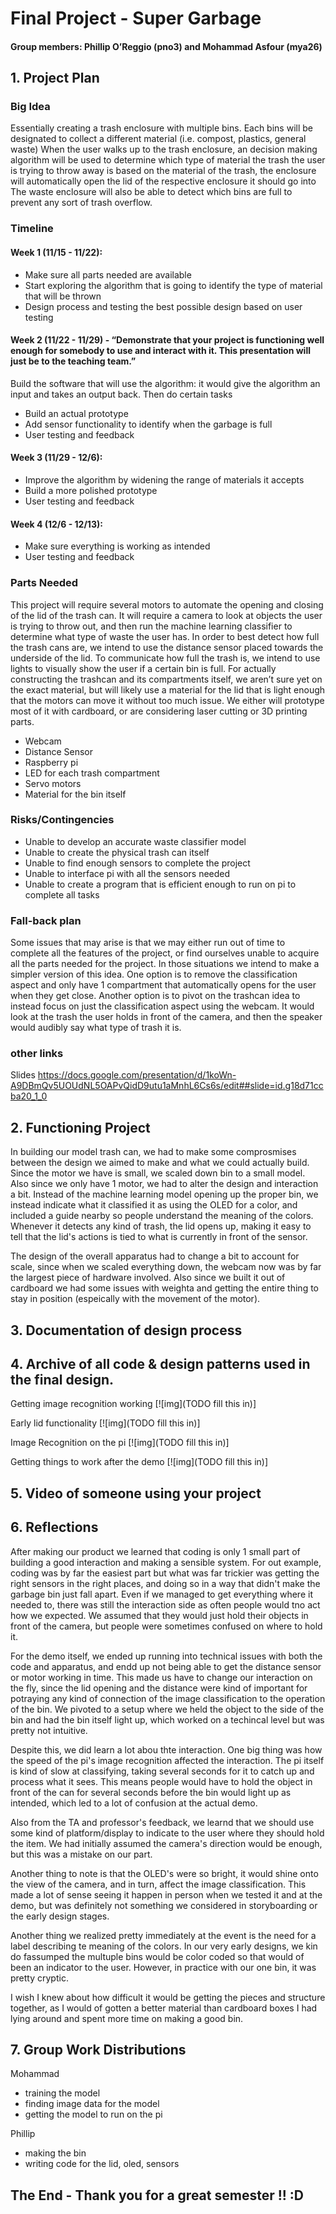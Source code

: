 # Final Project - Super Garbage
#### Group members: Phillip O’Reggio (pno3) and Mohammad Asfour (mya26)

## 1. Project Plan
### Big Idea
Essentially creating a trash enclosure with multiple bins. Each bins will be designated to collect a different material (i.e. compost, plastics, general waste)
When the user walks up to the trash enclosure, an decision making algorithm will be used to determine which type of material the trash the user is trying to throw away is based on the material of the trash, the enclosure will automatically open the lid of the respective enclosure it should go into
The waste enclosure will also be able to detect which bins are full to prevent any sort of trash overflow.

### Timeline
#### Week 1 (11/15 - 11/22): 
- Make sure all parts needed are available
- Start exploring the algorithm that is going to identify the type of material that will be thrown
- Design process and testing the best possible design based on user testing

#### Week 2 (11/22 - 11/29) - “Demonstrate that your project is functioning well enough for somebody to use and interact with it. This presentation will just be to the teaching team.”
Build the software that will use the algorithm: it would give the algorithm an input and takes an output back. Then do certain tasks
- Build an actual prototype
- Add sensor functionality to identify when the garbage is full
- User testing and feedback

#### Week 3 (11/29 - 12/6):
- Improve the algorithm by widening the range of materials it accepts
- Build a more polished prototype
- User testing and feedback

#### Week 4 (12/6 - 12/13):
- Make sure everything is working as intended
- User testing and feedback

### Parts Needed
This project will require several motors to automate the opening and closing of the lid of the trash can. It will require a camera to look at objects the user is trying to throw out, and then run the machine learning classifier to determine what type of waste the user has. In order to best detect how full the trash cans are, we intend to use the distance sensor placed towards the underside of the lid. To communicate how full the trash is, we intend to use lights to visually show the user if a certain bin is full. For actually constructing the trashcan and its compartments itself, we aren’t sure yet on the exact material, but will likely use a material for the lid that is light enough that the motors can move it without too much issue. We either will prototype most of it with cardboard, or are considering laser cutting or 3D printing parts.

- Webcam
- Distance Sensor
- Raspberry pi
- LED for each trash compartment
- Servo motors
- Material for the bin itself

### Risks/Contingencies
- Unable to develop an accurate waste classifier model
- Unable to create the physical trash can itself
- Unable to find enough sensors to complete the project
- Unable to interface pi with all the sensors needed
- Unable to create a program that is efficient enough to run on pi to complete all tasks

### Fall-back plan
Some issues that may arise is that we may either run out of time to complete all the features of the project, or find ourselves unable to acquire all the parts needed for the project. In those situations we intend to make a simpler version of this idea. One option is to remove the classification aspect and only have 1 compartment that automatically opens for the user when they get close. Another option is to pivot on the trashcan idea to instead focus on just the classification aspect using the webcam. It would look at the trash the user holds in front of the camera, and then the speaker would audibly say what type of trash it is.

### other links
Slides
https://docs.google.com/presentation/d/1koWn-A9DBmQv5UOUdNL5OAPvQidD9utu1aMnhL6Cs6s/edit##slide=id.g18d71ccba20_1_0

## 2. Functioning Project
In building our model trash can, we had to make some comprosmises between the design we aimed to make and what we could actually build. Since the motor we have is small, we scaled down bin to a small model. Also since we only have 1 motor, we had to alter the design and interaction a bit. Instead of the machine learning model opening up the proper bin, we instead indicate what it classified it as using the OLED for a color, and included a guide nearby so people understand the meaning of the colors. Whenever it detects any kind of trash, the lid opens up, making it easy to tell that the lid's actions is tied to what is currently in front of the sensor.

The design of the overall apparatus had to change a bit to account for scale, since when we scaled everything down, the webcam now was by far the largest piece of hardware involved. Also since we built it out of cardboard we had some issues with weighta and getting the entire thing to stay in position (espeically with the movement of the motor).

## 3. Documentation of design process

## 4. Archive of all code & design patterns used in the final design.

Getting image recognition working
[![img](TODO fill this in)]

Early lid functionality
[![img](TODO fill this in)]

Image Recognition on the pi
[![img](TODO fill this in)]

Getting things to work after the demo
[![img](TODO fill this in)]

## 5. Video of someone using your project

## 6. Reflections
After making our product we learned that coding is only 1 small part of building a good interaction and making a sensible system. For out example, coding was by far the easiest part but what was far trickier was getting the right sensors in the right places, and doing so in a way that didn't make the garbage bin just fall apart. Even if we managed to get everything where it needed to, there was still the interaction side as often people would tno act how we expected. We assumed that they would just hold their objects in front of the camera, but people were sometimes confused on where to hold it.

For the demo itself, we ended up running into technical issues with both the code and apparatus, and endd up not being able to get the distance sensor or motor working in time. This made us have to change our interaction on the fly, since the lid opening and the distance were kind of important for potraying any kind of connection of the image classification to the operation of the bin. We pivoted to a setup where we held the object to the side of the bin and had the bin itself light up, which worked on a techincal level but was pretty not intuitive.

Despite this, we did learn a lot abou thte interaction. One big thing was how the speed of the pi's image recognition affected the interaction. The pi itself is kind of slow at classifying, taking several seconds for it to catch up and process what it sees. This means people would have to hold the object in front of the can for several seconds before the bin would light up as intended, which led to a lot of confusion at the actual demo.

Also from the TA and professor's feedback, we learnd that we should use some kind of platform/display to indicate to the user where they should hold the item. We had initially assumed the camera's direction would be enough, but this was a mistake on our part. 

Another thing to note is that the OLED's were so bright, it would shine onto the view of the camera, and in turn, affect the image classification. This made a lot of sense seeing it happen in person when we tested it and at the demo, but was definitely not something we considered in storyboarding or the early design stages.

Another thing we realized pretty immediately at the event is the need for a label describing te meaning of the colors. In our very early designs, we kin do fassumped the multuple bins would be color coded so that would of been an indicator to the user. However, in practice with our one bin, it was pretty cryptic.

I wish I knew about how difficult it would be getting the pieces and structure together, as I would of gotten a better material than cardboard boxes I had lying around and spent more time on making a good bin.

## 7. Group Work Distributions

Mohammad
- training the model
- finding image data for the model
- getting the model to run on the pi

Phillip
- making the bin
- writing code for the lid, oled, sensors

## The End - Thank you for a great semester !! :D
